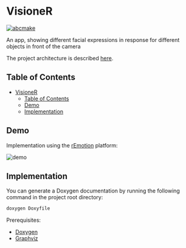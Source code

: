# VisioneR

[![abcmake](https://img.shields.io/badge/uses-abcmake-blue)](https://github.com/an-dr/abcmake)

An app, showing different facial expressions in response for different objects in front of the camera

The project architecture is described [here](doc/architecture.md).

## Table of Contents

- [VisioneR](#visioner)
    - [Table of Contents](#table-of-contents)
    - [Demo](#demo)
    - [Implementation](#implementation)

## Demo

Implementation using the [rEmotion](https://github.com/an-dr/rEmotion) platform:

![demo](doc/README/main_demo.gif)

## Implementation

You can generate a Doxygen documentation by running the following command in the project root directory:

```bash
doxygen Doxyfile
```

Prerequisites:

- [Doxygen](http://www.doxygen.nl/)
- [Graphviz](https://graphviz.gitlab.io/download/)
